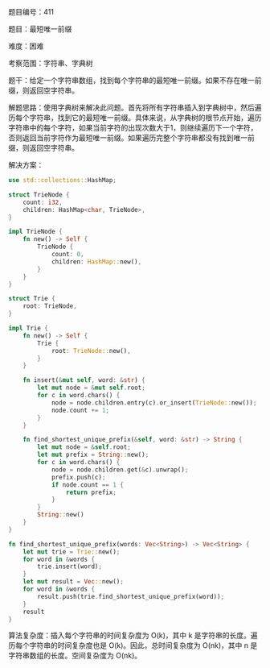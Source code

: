 题目编号：411

题目：最短唯一前缀

难度：困难

考察范围：字符串、字典树

题干：给定一个字符串数组，找到每个字符串的最短唯一前缀。如果不存在唯一前缀，则返回空字符串。

解题思路：使用字典树来解决此问题。首先将所有字符串插入到字典树中，然后遍历每个字符串，找到它的最短唯一前缀。具体来说，从字典树的根节点开始，遍历字符串中的每个字符，如果当前字符的出现次数大于1，则继续遍历下一个字符，否则返回当前字符作为最短唯一前缀。如果遍历完整个字符串都没有找到唯一前缀，则返回空字符串。

解决方案：

```rust
use std::collections::HashMap;

struct TrieNode {
    count: i32,
    children: HashMap<char, TrieNode>,
}

impl TrieNode {
    fn new() -> Self {
        TrieNode {
            count: 0,
            children: HashMap::new(),
        }
    }
}

struct Trie {
    root: TrieNode,
}

impl Trie {
    fn new() -> Self {
        Trie {
            root: TrieNode::new(),
        }
    }

    fn insert(&mut self, word: &str) {
        let mut node = &mut self.root;
        for c in word.chars() {
            node = node.children.entry(c).or_insert(TrieNode::new());
            node.count += 1;
        }
    }

    fn find_shortest_unique_prefix(&self, word: &str) -> String {
        let mut node = &self.root;
        let mut prefix = String::new();
        for c in word.chars() {
            node = node.children.get(&c).unwrap();
            prefix.push(c);
            if node.count == 1 {
                return prefix;
            }
        }
        String::new()
    }
}

fn find_shortest_unique_prefix(words: Vec<String>) -> Vec<String> {
    let mut trie = Trie::new();
    for word in &words {
        trie.insert(word);
    }
    let mut result = Vec::new();
    for word in &words {
        result.push(trie.find_shortest_unique_prefix(word));
    }
    result
}
```

算法复杂度：插入每个字符串的时间复杂度为 O(k)，其中 k 是字符串的长度。遍历每个字符串的时间复杂度也是 O(k)。因此，总时间复杂度为 O(nk)，其中 n 是字符串数组的长度。空间复杂度为 O(nk)。